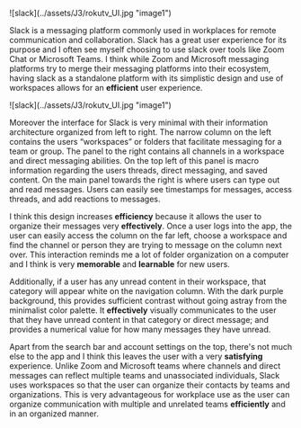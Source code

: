 
![slack](../assets/J3/rokutv_UI.jpg "image1\")


Slack is a messaging platform commonly used in workplaces for remote communication and collaboration. Slack has a great user experience for its purpose and I often see myself choosing to use slack over tools like Zoom Chat or Microsoft Teams. I think while Zoom and Microsoft messaging platforms try to merge their messaging platforms into their ecosystem, having slack as a standalone platform with its simplistic design and use of workspaces allows for an **efficient** user experience. 

![slack](../assets/J3/rokutv_UI.jpg "image1\")

Moreover the interface for Slack is very minimal with their information architecture organized from left to right. The narrow column on the left contains the users “workspaces” or folders that facilitate messaging for a team or group. The panel to the right contains all channels in a workspace and direct messaging abilities. On the top left of this panel is macro information regarding the users threads, direct messaging, and saved content. On the main panel towards the right is where users can type out and read messages. Users can easily see timestamps for messages, access threads, and add reactions to messages. 

I think this design increases **efficiency** because it allows the user to organize their messages very **effectively**. Once a user logs into the app, the user can easily access the column on the far left, choose a workspace and find the channel or person they are trying to message on the column next over. This interaction reminds me a lot of folder organization on a computer and I think is very **memorable** and **learnable** for new users. 

Additionally, if a user has any unread content in their workspace, that category will appear white on the navigation column. With the dark purple background, this provides sufficient contrast without going astray from the minimalist color palette. It **effectively** visually communicates to the user that they have unread content in that category or direct message; and provides a numerical value for how many messages they have unread. 

Apart from the search bar and account settings on the top, there's not much else to the app and I think this leaves the user with a very **satisfying** experience. Unlike Zoom and Microsoft teams where channels and direct messages can reflect multiple teams and unassociated individuals, Slack uses workspaces so that the user can organize their contacts by teams and organizations. This is very advantageous for workplace use as the user can organize communication with multiple and unrelated teams **efficiently** and in an organized manner. 


